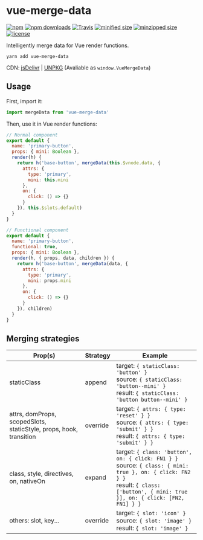 # vue-merge-data

[![npm](https://img.shields.io/npm/v/vue-merge-data.svg?style=for-the-badge)](https://npm.im/vue-merge-data)
[![npm downloads](https://img.shields.io/npm/dt/vue-merge-data.svg?style=for-the-badge)](https://npm.im/vue-merge-data)
[![Travis](https://img.shields.io/travis/fjc0k/vue-merge-data.svg?style=for-the-badge)](https://travis-ci.org/fjc0k/vue-merge-data)
[![minified size](https://img.shields.io/badge/minified%20size-886%20B-blue.svg?MIN&style=for-the-badge)](https://github.com/fjc0k/vue-merge-data/blob/master/dist/vue-merge-data.min.js)
[![minzipped size](https://img.shields.io/badge/minzipped%20size-516%20B-blue.svg?MZIP&style=for-the-badge)](https://github.com/fjc0k/vue-merge-data/blob/master/dist/vue-merge-data.min.js)
[![license](https://img.shields.io/github/license/fjc0k/vue-merge-data.svg?style=for-the-badge)](https://github.com/fjc0k/vue-merge-data/blob/master/LICENSE)


Intelligently merge data for Vue render functions.

```shell
yarn add vue-merge-data
```

CDN: [jsDelivr](//www.jsdelivr.com/package/npm/vue-merge-data) | [UNPKG](//unpkg.com/vue-merge-data/) (Avaliable as `window.VueMergeData`)


## Usage

First, import it:

```javascript
import mergeData from 'vue-merge-data'
```

Then, use it in Vue render functions:

```javascript
// Normal component
export default {
  name: 'primary-button',
  props: { mini: Boolean },
  render(h) {
    return h('base-button', mergeData(this.$vnode.data, {
      attrs: {
        type: 'primary',
        mini: this.mini
      },
      on: {
        click: () => {}
      }
    }), this.$slots.default)
  }
}

// Functional component
export default {
  name: 'primary-button',
  functional: true,
  props: { mini: Boolean },
  render(h, { props, data, children }) {
    return h('base-button', mergeData(data, {
      attrs: {
        type: 'primary',
        mini: props.mini
      },
      on: {
        click: () => {}
      }
    }), children)
  }
}
```


## Merging strategies

Prop(s) | Strategy | Example
--|--|---
staticClass | append | target: `{ staticClass: 'button' }`<br />source: `{ staticClass: 'button--mini' }`<br />result: `{ staticClass: 'button button--mini' }`
attrs, domProps, scopedSlots, staticStyle, props, hook, transition | override | target: `{ attrs: { type: 'reset' } }`<br />source: `{ attrs: { type: 'submit' } }`<br />result: `{ attrs: { type: 'submit' } }`
class, style, directives, on, nativeOn | expand | target: `{ class: 'button', on: { click: FN1 } }`<br />source: `{ class: { mini: true }, on: { click: FN2 } }`<br />result: `{ class: ['button', { mini: true }], on: { click: [FN2, FN1] } }`
others: slot, key... | override | target: `{ slot: 'icon' }`<br />source: `{ slot: 'image' }`<br />result: `{ slot: 'image' }`
